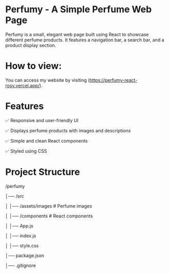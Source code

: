 # Perfumy - A Simple Perfume Web Page #
Perfumy is a small, elegant web page built using React to showcase different perfume products. It features a navigation bar, a search bar, and a product display section.

# How to view: #

You can access my website by visiting (https://perfumy-react-rosy.vercel.app/).

# Features #
✅ Responsive and user-friendly UI

✅ Displays perfume products with images and descriptions

✅ Simple and clean React components

✅ Styled using CSS

# Project Structure #
/perfumy

│── /src

│   │── /assets/images  # Perfume images

│   │── /components     # React components

│   │── App.js

│   │── index.js

│   │── style.css

│── package.json

│── .gitignore
